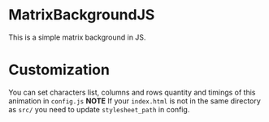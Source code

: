 # MatrixBackgroundJS
 This is a simple matrix background in JS.
 
# Customization
 You can set characters list, columns and rows quantity and timings of this animation in `config.js`
 **NOTE**
 If your `index.html` is not in the same directory as `src/` you need to update `stylesheet_path` in config.